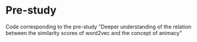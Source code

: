 # Pre-study
Code corresponding to the pre-study "Deeper understanding of the relation between the similarity scores of word2vec and the concept of animacy"
